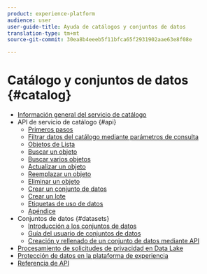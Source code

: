 ```yaml
---
product: experience-platform
audience: user
user-guide-title: Ayuda de catálogos y conjuntos de datos
translation-type: tm+mt
source-git-commit: 30ea8b4eeeb5f11bfca65f2931902aae63e8f08e

---
```



# Catálogo y conjuntos de datos {#catalog}

* [Información general del servicio de catálogo](home.md)
* API de servicio de catálogo {#api}
   * [Primeros pasos](api/getting-started.md)
   * [Filtrar datos del catálogo mediante parámetros de consulta](api/filter-data.md)
   * [Objetos de Lista](api/list-objects.md)
   * [Buscar un objeto](api/look-up-object.md)
   * [Buscar varios objetos](api/look-up-multiple-objects.md)
   * [Actualizar un objeto](api/update-object.md)
   * [Reemplazar un objeto](api/replace-object.md)
   * [Eliminar un objeto](api/delete-object.md)
   * [Crear un conjunto de datos](api/create-dataset.md)
   * [Crear un lote](api/create-batch.md)
   * [Etiquetas de uso de datos](api/labels.md)
   * [Apéndice](api/appendix.md)
* Conjuntos de datos {#datasets}
   * [Introducción a los conjuntos de datos](datasets/overview.md)
   * [Guía del usuario de conjuntos de datos](datasets/user-guide.md)
   * [Creación y rellenado de un conjunto de datos mediante API](datasets/create.md)
* [Procesamiento de solicitudes de privacidad en Data Lake](privacy.md)
* [Protección de datos en la plataforma de experiencia](data-protection.md)
* [Referencia de API](https://www.adobe.io/apis/experienceplatform/home/api-reference.html#!acpdr/swagger-specs/catalog.yaml)